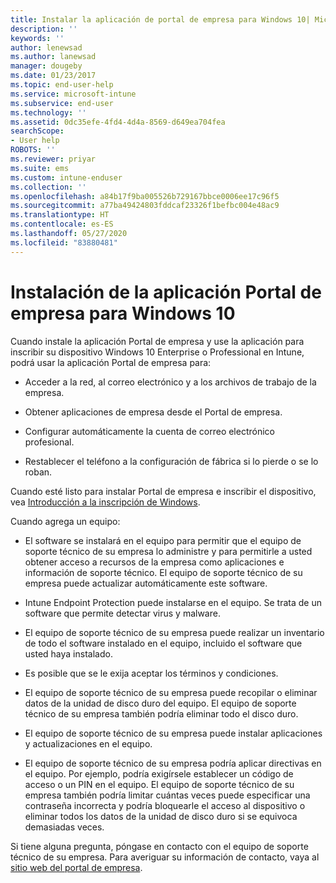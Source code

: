 ```yaml
---
title: Instalar la aplicación de portal de empresa para Windows 10| Microsoft Docs
description: ''
keywords: ''
author: lenewsad
ms.author: lanewsad
manager: dougeby
ms.date: 01/23/2017
ms.topic: end-user-help
ms.service: microsoft-intune
ms.subservice: end-user
ms.technology: ''
ms.assetid: 0dc35efe-4fd4-4d4a-8569-d649ea704fea
searchScope:
- User help
ROBOTS: ''
ms.reviewer: priyar
ms.suite: ems
ms.custom: intune-enduser
ms.collection: ''
ms.openlocfilehash: a84b17f9ba005526b729167bbce0006ee17c96f5
ms.sourcegitcommit: a77ba49424803fddcaf23326f1befbc004e48ac9
ms.translationtype: HT
ms.contentlocale: es-ES
ms.lasthandoff: 05/27/2020
ms.locfileid: "83880481"
---
```

# <a name="installing-the-company-portal-app-for-windows-10"></a>Instalación de la aplicación Portal de empresa para Windows 10  

Cuando instale la aplicación Portal de empresa y use la aplicación para inscribir su dispositivo Windows 10 Enterprise o Professional en Intune, podrá usar la aplicación Portal de empresa para:

- Acceder a la red, al correo electrónico y a los archivos de trabajo de la empresa.

- Obtener aplicaciones de empresa desde el Portal de empresa.

- Configurar automáticamente la cuenta de correo electrónico profesional.

- Restablecer el teléfono a la configuración de fábrica si lo pierde o se lo roban.

Cuando esté listo para instalar Portal de empresa e inscribir el dispositivo, vea [Introducción a la inscripción de Windows](windows-enrollment-company-portal.md).  

Cuando agrega un equipo:

- El software se instalará en el equipo para permitir que el equipo de soporte técnico de su empresa lo administre y para permitirle a usted obtener acceso a recursos de la empresa como aplicaciones e información de soporte técnico. El equipo de soporte técnico de su empresa puede actualizar automáticamente este software.

- Intune Endpoint Protection puede instalarse en el equipo. Se trata de un software que permite detectar virus y malware.

- El equipo de soporte técnico de su empresa puede realizar un inventario de todo el software instalado en el equipo, incluido el software que usted haya instalado.

- Es posible que se le exija aceptar los términos y condiciones.

- El equipo de soporte técnico de su empresa puede recopilar o eliminar datos de la unidad de disco duro del equipo. El equipo de soporte técnico de su empresa también podría eliminar todo el disco duro.

- El equipo de soporte técnico de su empresa puede instalar aplicaciones y actualizaciones en el equipo.

- El equipo de soporte técnico de su empresa podría aplicar directivas en el equipo. Por ejemplo, podría exigírsele establecer un código de acceso o un PIN en el equipo. El equipo de soporte técnico de su empresa también podría limitar cuántas veces puede especificar una contraseña incorrecta y podría bloquearle el acceso al dispositivo o eliminar todos los datos de la unidad de disco duro si se equivoca demasiadas veces.

Si tiene alguna pregunta, póngase en contacto con el equipo de soporte técnico de su empresa. Para averiguar su información de contacto, vaya al [sitio web del portal de empresa](https://go.microsoft.com/fwlink/?linkid=2010980).
